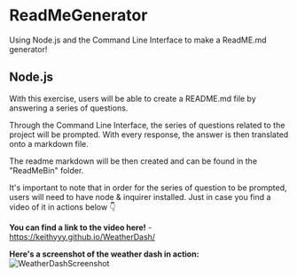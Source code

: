 # ReadMeGenerator
Using Node.js and the Command Line Interface to make a ReadME.md generator!

## Node.js

With this exercise, users will be able to create a README.md file by answering a series of questions. 

Through the Command Line Interface, the series of questions related to the project will be prompted. 
With every response, the answer is then translated onto a markdown file. 

The readme markdown will be then created and can be found in the "ReadMeBin" folder.

It's important to note that in order for the series of question to be prompted, users will need to have node & inquirer installed.
Just in case you find a video of it in actions below 👇

**You can find a link to the video here!** - https://keithyyy.github.io/WeatherDash/

**Here's a screenshot of the weather dash in action:**
![WeatherDashScreenshot](KlimateKeithSS.png)